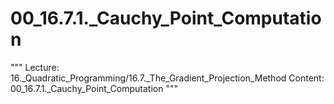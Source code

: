 # 00_16.7.1._Cauchy_Point_Computation

"""
Lecture: 16._Quadratic_Programming/16.7._The_Gradient_Projection_Method
Content: 00_16.7.1._Cauchy_Point_Computation
"""

